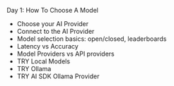 Day 1: How To Choose A Model

- Choose your AI Provider
- Connect to the AI Provider
- Model selection basics: open/closed, leaderboards
- Latency vs Accuracy
- Model Providers vs API providers
- TRY Local Models
- TRY Ollama
- TRY AI SDK Ollama Provider
